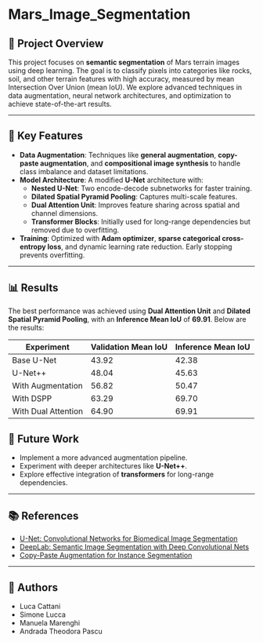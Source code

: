 # Mars_Image_Segmentation

## 🚀 Project Overview

This project focuses on **semantic segmentation** of Mars terrain images using deep learning. The goal is to classify pixels into categories like rocks, soil, and other terrain features with high accuracy, measured by mean Intersection Over Union (mean IoU). We explore advanced techniques in data augmentation, neural network architectures, and optimization to achieve state-of-the-art results.

---

## 🔑 Key Features

- **Data Augmentation**: Techniques like **general augmentation**, **copy-paste augmentation**, and **compositional image synthesis** to handle class imbalance and dataset limitations.
- **Model Architecture**: A modified **U-Net** architecture with:
  - **Nested U-Net**: Two encode-decode subnetworks for faster training.
  - **Dilated Spatial Pyramid Pooling**: Captures multi-scale features.
  - **Dual Attention Unit**: Improves feature sharing across spatial and channel dimensions.
  - **Transformer Blocks**: Initially used for long-range dependencies but removed due to overfitting.
- **Training**: Optimized with **Adam optimizer**, **sparse categorical cross-entropy loss**, and dynamic learning rate reduction. Early stopping prevents overfitting.

---

## 📊 Results

The best performance was achieved using **Dual Attention Unit** and **Dilated Spatial Pyramid Pooling**, with an **Inference Mean IoU** of **69.91**. Below are the results:

| Experiment               | Validation Mean IoU | Inference Mean IoU |
|--------------------------|---------------------|--------------------|
| Base U-Net               | 43.92               | 42.38              |
| U-Net++                  | 48.04               | 45.63              |
| With Augmentation        | 56.82               | 50.47              |
| With DSPP                | 63.29               | 69.70              |
| With Dual Attention      | 64.90               | 69.91              |


## 🔮 Future Work

- Implement a more advanced augmentation pipeline.
- Experiment with deeper architectures like **U-Net++**.
- Explore effective integration of **transformers** for long-range dependencies.

---

## 📚 References

- [U-Net: Convolutional Networks for Biomedical Image Segmentation](https://arxiv.org/abs/1505.04597)
- [DeepLab: Semantic Image Segmentation with Deep Convolutional Nets](https://arxiv.org/abs/1606.00915)
- [Copy-Paste Augmentation for Instance Segmentation](https://arxiv.org/abs/2012.07177)

---

## 👥 Authors

- Luca Cattani
- Simone Lucca
- Manuela Marenghi
- Andrada Theodora Pascu
